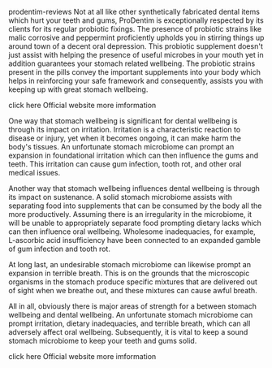 prodentim-reviews Not at all like other synthetically fabricated dental items which hurt your teeth and gums, ProDentim is exceptionally respected by its clients for its regular probiotic fixings. The presence of probiotic strains like malic corrosive and peppermint proficiently upholds you in stirring things up around town of a decent oral depression. This probiotic supplement doesn't just assist with helping the presence of useful microbes in your mouth yet in addition guarantees your stomach related wellbeing. The probiotic strains present in the pills convey the important supplements into your body which helps in reinforcing your safe framework and consequently, assists you with keeping up with great stomach wellbeing.

click here Official website more imformation 

One way that stomach wellbeing is significant for dental wellbeing is through its impact on irritation. Irritation is a characteristic reaction to disease or injury, yet when it becomes ongoing, it can make harm the body's tissues. An unfortunate stomach microbiome can prompt an expansion in foundational irritation which can then influence the gums and teeth. This irritation can cause gum infection, tooth rot, and other oral medical issues.

Another way that stomach wellbeing influences dental wellbeing is through its impact on sustenance. A solid stomach microbiome assists with separating food into supplements that can be consumed by the body all the more productively. Assuming there is an irregularity in the microbiome, it will be unable to appropriately separate food prompting dietary lacks which can then influence oral wellbeing. Wholesome inadequacies, for example, L-ascorbic acid insufficiency have been connected to an expanded gamble of gum infection and tooth rot.

At long last, an undesirable stomach microbiome can likewise prompt an expansion in terrible breath. This is on the grounds that the microscopic organisms in the stomach produce specific mixtures that are delivered out of sight when we breathe out, and these mixtures can cause awful breath.

All in all, obviously there is major areas of strength for a between stomach wellbeing and dental wellbeing. An unfortunate stomach microbiome can prompt irritation, dietary inadequacies, and terrible breath, which can all adversely affect oral wellbeing. Subsequently, it is vital to keep a sound stomach microbiome to keep your teeth and gums solid.

click here Official website more imformation 

